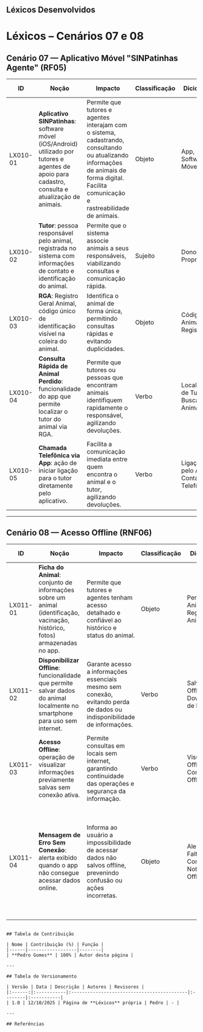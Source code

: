 ## Léxicos Desenvolvidos

# Léxicos – Cenários 07 e 08

## Cenário 07 — Aplicativo Móvel "SINPatinhas Agente" (RF05)

| **ID** | **Noção** | **Impacto** | **Classificação** | **Dicionário** | **Rastreamento** | **Exemplo de Uso** |
|--------|-----------|-------------|------------------|----------------|-----------------|------------------|
| LX010-01 | **Aplicativo SINPatinhas**: software móvel (iOS/Android) utilizado por tutores e agentes de apoio para cadastro, consulta e atualização de animais. | Permite que tutores e agentes interajam com o sistema, cadastrando, consultando ou atualizando informações de animais de forma digital. Facilita comunicação e rastreabilidade de animais. | Objeto | App, Software Móvel | CNR005, RF05 | Ana Beatriz abre o aplicativo em seu smartphone para consultar o RGA de um animal perdido. |
| LX010-02 | **Tutor**: pessoa responsável pelo animal, registrada no sistema com informações de contato e identificação do animal. | Permite que o sistema associe animais a seus responsáveis, viabilizando consultas e comunicação rápida. | Sujeito | Dono, Proprietário | CNR005, RF05 | Ana Beatriz é tutor de Logan e acessa suas informações no aplicativo. |
| LX010-03 | **RGA**: Registro Geral Animal, código único de identificação visível na coleira do animal. | Identifica o animal de forma única, permitindo consultas rápidas e evitando duplicidades. | Objeto | Código do Animal, Registro | CNR005, RF05 | Ana Beatriz digita o número do RGA de um cão perdido para localizar o tutor. |
| LX010-04 | **Consulta Rápida de Animal Perdido**: funcionalidade do app que permite localizar o tutor do animal via RGA. | Permite que tutores ou pessoas que encontram animais identifiquem rapidamente o responsável, agilizando devoluções. | Verbo | Localização de Tutor, Busca de Animal | CNR005, RF05 | Ao digitar o RGA, o app exibe nome e telefone do tutor. |
| LX010-05 | **Chamada Telefônica via App**: ação de iniciar ligação para o tutor diretamente pelo aplicativo. | Facilita a comunicação imediata entre quem encontra o animal e o tutor, agilizando devoluções. | Verbo | Ligação pelo App, Contato Telefônico | CNR005, RF05 | Ana Beatriz toca no número dentro do app e entra em contato com o tutor. |

---

## Cenário 08 — Acesso Offline (RNF06)

| **ID** | **Noção** | **Impacto** | **Classificação** | **Dicionário** | **Rastreamento** | **Exemplo de Uso** |
|--------|-----------|-------------|------------------|----------------|-----------------|------------------|
| LX011-01 | **Ficha do Animal**: conjunto de informações sobre um animal (identificação, vacinação, histórico, fotos) armazenadas no app. | Permite que tutores e agentes tenham acesso detalhado e confiável ao histórico e status do animal. | Objeto | Perfil do Animal, Registro do Animal | CNR006, RF07 | Ana Beatriz acessa a ficha de Logan para verificar vacinas. |
| LX011-02 | **Disponibilizar Offline**: funcionalidade que permite salvar dados do animal localmente no smartphone para uso sem internet. | Garante acesso a informações essenciais mesmo sem conexão, evitando perda de dados ou indisponibilidade de informações. | Verbo | Salvar Offline, Download de Dados | CNR006, RF07 | Antes da viagem, Ana Beatriz salva a ficha de Logan no dispositivo. |
| LX011-03 | **Acesso Offline**: operação de visualizar informações previamente salvas sem conexão ativa. | Permite consultas em locais sem internet, garantindo continuidade das operações e segurança da informação. | Verbo | Visualização Offline, Consulta Offline | CNR006, RF07 | Na chácara, Ana Beatriz abre a ficha de Logan mesmo sem sinal. |
| LX011-04 | **Mensagem de Erro Sem Conexão**: alerta exibido quando o app não consegue acessar dados online. | Informa ao usuário a impossibilidade de acessar dados não salvos offline, prevenindo confusão ou ações incorretas. | Objeto | Alerta de Falta de Conexão, Notificação Offline | CNR006, RF07 | Ao tentar abrir a ficha sem ter salvo offline, o app exibe: "Sem conexão com a internet. Conecte-se a uma rede para acessar os dados." |

```

## Tabela de Contribuição

| Nome | Contribuição (%) | Função |
|------|------------------|--------|
| **Pedro Gomes** | 100% | Autor desta página |

---

## Tabela de Versionamento

| Versão | Data | Descrição | Autores | Revisores |
|:------:|:-----------|:-------------------------------------------|:--------|:-----------|
| 1.0 | 12/10/2025 | Página de **Léxicos** própria | Pedro | - |

---

## Referências